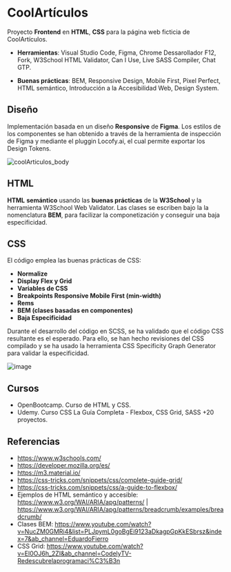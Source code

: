 # CoolArtículos
Proyecto **Frontend** en **HTML**, **CSS** para la página web ficticia de CoolArtículos.

- **Herramientas**: Visual Studio Code, Figma, Chrome Dessarollador F12, Fork, W3School HTML Validator, Can I Use, Live SASS Compiler, Chat GTP.

- **Buenas prácticas**: BEM, Responsive Design, Mobile First, Pixel Perfect, HTML semántico, Introducción a la Accesibilidad Web, Design System.

## Diseño
Implementación basada en un diseño **Responsive** de **Figma**. Los estilos de los componentes se han obtenido a través de la herramienta de inspección de Figma y mediante el pluggin Locofy.ai, el cual permite exportar los Design Tokens.

![coolArticulos_body](https://github.com/CristinaMitrica/CoolArticulos-HTML-CSS/assets/124876049/96a0a907-8168-4420-acc8-3489a9c4ea9a)

## HTML
**HTML** **semántico** usando las **buenas prácticas** de la **W3School** y la herramienta W3School Web Validator. Las clases se escriben bajo la la nomenclatura **BEM**, para facilizar la componetización y conseguir una baja especificidad.

## CSS
El código emplea las buenas prácticas de CSS:
- **Normalize**
- **Display Flex y Grid**
- **Variables de CSS**
- **Breakpoints Responsive Mobile First (min-width)**
- **Rems**
- **BEM (clases basadas en componentes)**
- **Baja Especificidad**

Durante el desarrollo del código en SCSS, se ha validado que el código CSS resultante es el esperado. Para ello, se han hecho revisiones del CSS compilado y se ha usado la herramienta CSS Specificity Graph Generator para validar la especificidad.

![image](https://github.com/CristinaMitrica/CoolArticulos-HTML-CSS/assets/124876049/7302c4d7-3b92-43a5-ad33-b6117cb32e98)

## Cursos
- OpenBootcamp. Curso de HTML y CSS.
- Udemy. Curso CSS La Guía Completa - Flexbox, CSS Grid, SASS +20 proyectos.

## Referencias
- https://www.w3schools.com/
- https://developer.mozilla.org/es/
- https://m3.material.io/
- https://css-tricks.com/snippets/css/complete-guide-grid/
- https://css-tricks.com/snippets/css/a-guide-to-flexbox/
- Ejemplos de HTML semántico y accesible: https://www.w3.org/WAI/ARIA/apg/patterns/ | https://www.w3.org/WAI/ARIA/apg/patterns/breadcrumb/examples/breadcrumb/
- Clases BEM: https://www.youtube.com/watch?v=NucZM0GMRi4&list=PLJpymL0goBgEi9123aDkagpGpKkESbrsz&index=7&ab_channel=EduardoFierro
- CSS Grid: https://www.youtube.com/watch?v=El0OJ6h_2ZI&ab_channel=CodelyTV-Redescubrelaprogramaci%C3%B3n
